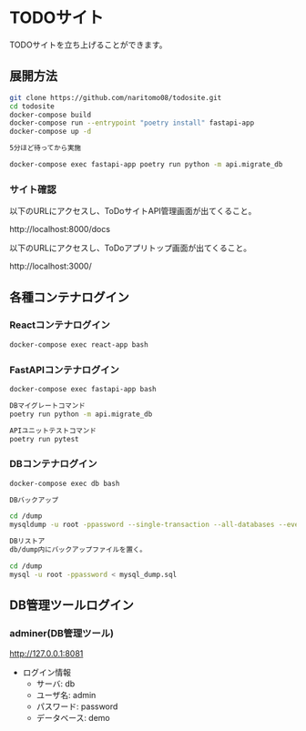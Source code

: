 # TODOサイト

TODOサイトを立ち上げることができます。

## 展開方法

```bash
git clone https://github.com/naritomo08/todosite.git
cd todosite
docker-compose build
docker-compose run --entrypoint "poetry install" fastapi-app
docker-compose up -d

5分ほど待ってから実施

docker-compose exec fastapi-app poetry run python -m api.migrate_db
```

### サイト確認

以下のURLにアクセスし、ToDoサイトAPI管理画面が出てくること。

http://localhost:8000/docs

以下のURLにアクセスし、ToDoアプリトップ画面が出てくること。

http://localhost:3000/

## 各種コンテナログイン

### Reactコンテナログイン

```bash
docker-compose exec react-app bash
```

### FastAPIコンテナログイン

```bash
docker-compose exec fastapi-app bash

DBマイグレートコマンド
poetry run python -m api.migrate_db

APIユニットテストコマンド
poetry run pytest
```

### DBコンテナログイン

```bash
docker-compose exec db bash

DBバックアップ

cd /dump
mysqldump -u root -ppassword --single-transaction --all-databases --events > mysql_dump.sql

DBリストア
db/dump内にバックアップファイルを置く。

cd /dump
mysql -u root -ppassword < mysql_dump.sql
```

## DB管理ツールログイン

### adminer(DB管理ツール)

http://127.0.0.1:8081

* ログイン情報
  - サーバ: db
  - ユーザ名: admin
  - パスワード: password
  - データベース: demo